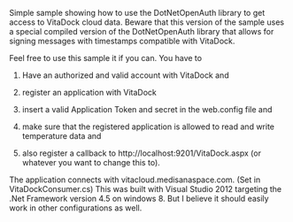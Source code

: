 Simple sample showing how to use the DotNetOpenAuth library to get access to VitaDock cloud data.
Beware that this version of the sample uses a special compiled version of the DotNetOpenAuth library that allows for signing messages with timestamps compatible with VitaDock.

Feel free to use this sample it if you can. You have to 

1) Have an authorized and valid account with VitaDock and

2) register an application with VitaDock

3) insert a valid Application Token and secret in the web.config file and

4) make sure that the registered application is allowed to read and write temperature data and 

5) also register a callback to http://localhost:9201/VitaDock.aspx (or whatever you want to change this to).

The application connects with vitacloud.medisanaspace.com. (Set in VitaDockConsumer.cs) This was built with Visual Studio 2012 targeting the .Net Framework version 4.5 on windows 8. But I believe it should easily work in other configurations as well.